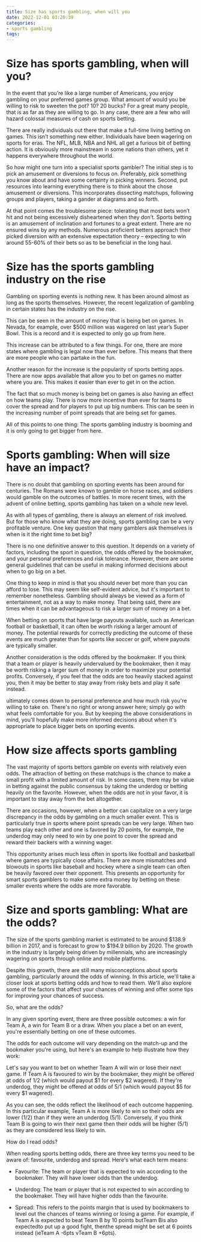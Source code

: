 ```yaml
---
title: Size has sports gambling, when will you
date: 2022-12-01 03:20:39
categories:
- sports gambling
tags:
---
```



#  Size has sports gambling, when will you?

In the event that you’re like a large number of Americans, you enjoy gambling on your preferred games group. What amount of would you be willing to risk to sweeten the pot? 10? 20 bucks? For a great many people, that is as far as they are willing to go. In any case, there are a few who will hazard colossal measures of cash on sports betting.

There are really individuals out there that make a full-time living betting on games. This isn’t something new either. Individuals have been wagering on sports for eras. The NFL, MLB, NBA and NHL all get a furious bit of betting action. It is obviously more mainstream in some nations than others, yet it happens everywhere throughout the world.

So how might one turn into a specialist sports gambler? The initial step is to pick an amusement or diversions to focus on. Preferably, pick something you know about and have some certainty in picking winners. Second, put resources into learning everything there is to think about the chose amusement or diversions. This incorporates dissecting matchups, following groups and players, taking a gander at diagrams and so forth.

At that point comes the troublesome piece: tolerating that most bets won’t hit and not being excessively disheartened when they don’t. Sports betting is an amusement of inclination and fortunes to a great extent. There are no ensured wins by any methods. Numerous proficient betters approach their picked diversion with an extensive expectation theory – expecting to win around 55-60% of their bets so as to be beneficial in the long haul.

#  Size has the sports gambling industry on the rise

Gambling on sporting events is nothing new. It has been around almost as long as the sports themselves. However, the recent legalization of gambling in certain states has the industry on the rise.

This can be seen in the amount of money that is being bet on games. In Nevada, for example, over $500 million was wagered on last year’s Super Bowl. This is a record and it is expected to only go up from here.

This increase can be attributed to a few things. For one, there are more states where gambling is legal now than ever before. This means that there are more people who can partake in the fun.

Another reason for the increase is the popularity of sports betting apps. There are now apps available that allow you to bet on games no matter where you are. This makes it easier than ever to get in on the action.

The fact that so much money is being bet on games is also having an effect on how teams play. There is now more incentive than ever for teams to cover the spread and for players to put up big numbers. This can be seen in the increasing number of point spreads that are being set for games.

All of this points to one thing: The sports gambling industry is booming and it is only going to get bigger from here.

#  Sports gambling: When will size have an impact?

There is no doubt that gambling on sporting events has been around for centuries. The Romans were known to gamble on horse races, and soldiers would gamble on the outcomes of battles. In more recent times, with the advent of online betting, sports gambling has taken on a whole new level.

As with all types of gambling, there is always an element of risk involved. But for those who know what they are doing, sports gambling can be a very profitable venture. One key question that many gamblers ask themselves is when is it the right time to bet big?

There is no one definitive answer to this question. It depends on a variety of factors, including the sport in question, the odds offered by the bookmaker, and your personal preferences and risk tolerance. However, there are some general guidelines that can be useful in making informed decisions about when to go big on a bet.

One thing to keep in mind is that you should never bet more than you can afford to lose. This may seem like self-evident advice, but it's important to remember nonetheless. Gambling should always be viewed as a form of entertainment, not as a way to make money. That being said, there are times when it can be advantageous to risk a larger sum of money on a bet.

When betting on sports that have large payouts available, such as American football or basketball, it can often be worth risking a larger amount of money. The potential rewards for correctly predicting the outcome of these events are much greater than for sports like soccer or golf, where payouts are typically smaller.

Another consideration is the odds offered by the bookmaker. If you think that a team or player is heavily undervalued by the bookmaker, then it may be worth risking a larger sum of money in order to maximize your potential profits. Conversely, if you feel that the odds are too heavily stacked against you, then it may be better to stay away from risky bets and play it safe instead.

 ultimately comes down to personal preference and how much risk you're willing to take on. There's no right or wrong answer here; simply go with what feels comfortable for you. But by keeping the above considerations in mind, you'll hopefully make more informed decisions about when it's appropriate to place bigger bets on sporting events.

#  How size affects sports gambling

The vast majority of sports bettors gamble on events with relatively even odds. The attraction of betting on these matchups is the chance to make a small profit with a limited amount of risk. In some cases, there may be value in betting against the public consensus by taking the underdog or betting heavily on the favorite. However, when the odds are not in your favor, it is important to stay away from the bet altogether.

There are occasions, however, when a bettor can capitalize on a very large discrepancy in the odds by gambling on a much smaller event. This is particularly true in sports where point spreads can be very large. When two teams play each other and one is favored by 20 points, for example, the underdog may only need to win by one point to cover the spread and reward their backers with a winning wager.

This opportunity arises much less often in sports like football and basketball where games are typically close affairs. There are more mismatches and blowouts in sports like baseball and hockey where a single team can often be heavily favored over their opponent. This presents an opportunity for smart sports gamblers to make some extra money by betting on these smaller events where the odds are more favorable.

#  Size and sports gambling: What are the odds?

The size of the sports gambling market is estimated to be around $138.9 billion in 2017, and is forecast to grow to $194.9 billion by 2020. The growth in the industry is largely being driven by millennials, who are increasingly wagering on sports through online and mobile platforms.

Despite this growth, there are still many misconceptions about sports gambling, particularly around the odds of winning. In this article, we'll take a closer look at sports betting odds and how to read them. We'll also explore some of the factors that affect your chances of winning and offer some tips for improving your chances of success.

So, what are the odds?

In any given sporting event, there are three possible outcomes: a win for Team A, a win for Team B or a draw. When you place a bet on an event, you're essentially betting on one of these outcomes.

The odds for each outcome will vary depending on the match-up and the bookmaker you're using, but here's an example to help illustrate how they work:

Let's say you want to bet on whether Team A will win or lose their next game. If Team A is favoured to win by the bookmaker, they might be offered at odds of 1/2 (which would payout $1 for every $2 wagered). If they're underdog, they might be offered at odds of 5/1 (which would payout $5 for every $1 wagered).

As you can see, the odds reflect the likelihood of each outcome happening. In this particular example, Team A is more likely to win so their odds are lower (1/2) than if they were an underdog (5/1). Conversely, if you think Team B is going to win their next game then their odds will be higher (5/1) as they are considered less likely to win.

How do I read odds?

When reading sports betting odds, there are three key terms you need to be aware of: favourite, underdog and spread. Here's what each term means:


- Favourite: The team or player that is expected to win according to the bookmaker. They will have lower odds than the underdog. 

- Underdog: The team or player that is not expected to win according to the bookmaker. They will have higher odds than the favourite. 

- Spread: This refers to the points margin that is used by bookmakers to level out the chances of teams winning or losing a game. For example, if Team A is expected to beat Team B by 10 points butTeam Bis also expectedto put up a good fight, thenthe spread might be set at 6 points instead (ieTeam A -6pts vTeam B +6pts).